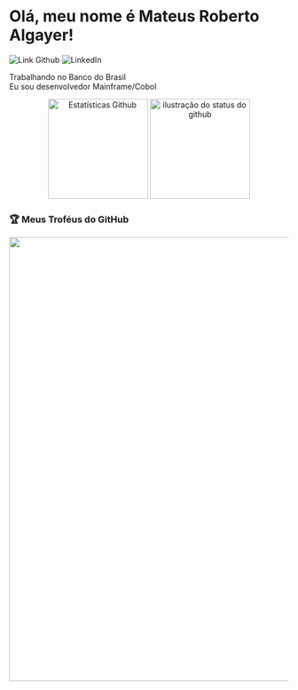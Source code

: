 # Olá, meu nome é Mateus Roberto Algayer!

<div>
  <img src="https://img.shields.io/static/v1?label=Overview&message=MateusAlgayer&style=for-the-badge&logo=GitHub" alt="Link Github">
  <img src="https://img.shields.io/static/v1?label=Linkedin&message=MateusAlgayer&style=for-the-badge&color=blue&logo=Linkedin"&link=https://www.linkedin.com/in/mateus-algayer/" alt="LinkedIn"/>
</div>

<p>Trabalhando no Banco do Brasil<br/> Eu sou desenvolvedor Mainframe/Cobol</p>

<div align='center'>
<img height='180cm' src="https://github-readme-stats.vercel.app/api/top-langs/?username=MateusAlgayer&theme=dark&hide_border=false&include_all_commits=true&count_private=true&layout=compact" alt="Estatísticas Github"
/>
<img height='180cm' src="https://github-readme-stats.vercel.app/api?username=MateusAlgayer&show_icons=true&theme=dark&cache_seconds=2300" alt="ilustração do status do github">
</div>

### 🏆 Meus Troféus do GitHub

<p align="center">
  <a
    href="https://github.com/ryo-ma/github-profile-trophy"
    title="repositório de troféus"
  >
    <img
      width="800"
      src="https://github-profile-trophy.vercel.app/?username=MateusAlgayer&column=8&theme=darkhub&no-frame=true&no-bg=true"
    />
  </a>
</p>  
